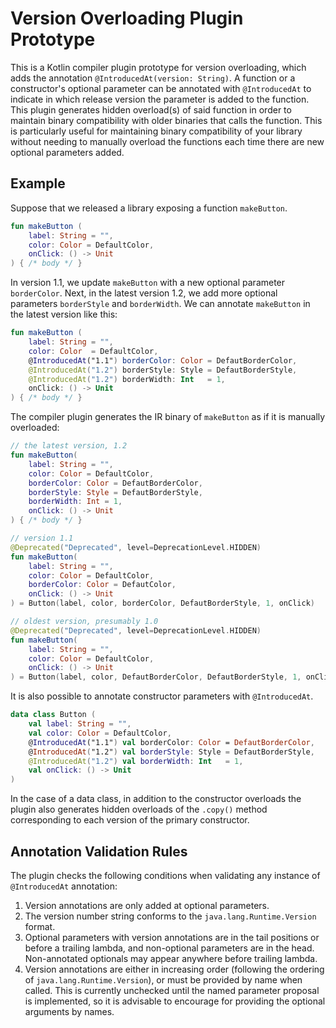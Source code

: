 # Version Overloading Plugin Prototype

This is a Kotlin compiler plugin prototype for version overloading, which adds the annotation `@IntroducedAt(version: String)`. A function or a constructor's optional parameter can be annotated 
with `@IntroducedAt` to indicate in which release version the parameter is added to the function. This plugin generates hidden overload(s)
of said function in order to maintain binary compatibility with older binaries that calls the function. This is particularly useful for maintaining binary
compatibility of your library without needing to manually overload the functions each time there are new optional parameters added.

## Example

Suppose that we released a library exposing a function `makeButton`.

```kt
fun makeButton (
    label: String = "",
    color: Color = DefaultColor,
    onClick: () -> Unit
) { /* body */ }
```

In version 1.1, we update `makeButton` with a new optional parameter `borderColor`. Next, in the latest version 1.2,
we add more optional parameters `borderStyle` and `borderWidth`. We can annotate `makeButton` in the latest version like this:

```kt
fun makeButton (
    label: String = "",
    color: Color  = DefaultColor,
    @IntroducedAt("1.1") borderColor: Color = DefautBorderColor,
    @IntroducedAt("1.2") borderStyle: Style = DefautBorderStyle,
    @IntroducedAt("1.2") borderWidth: Int   = 1,
    onClick: () -> Unit
) { /* body */ }
```

The compiler plugin generates the IR binary of `makeButton` as if it is manually overloaded:

```kt
// the latest version, 1.2
fun makeButton(
    label: String = "",
    color: Color = DefaultColor,
    borderColor: Color = DefautBorderColor,
    borderStyle: Style = DefautBorderStyle,
    borderWidth: Int = 1,
    onClick: () -> Unit
) { /* body */ }

// version 1.1
@Deprecated("Deprecated", level=DeprecationLevel.HIDDEN)
fun makeButton(
    label: String = "",
    color: Color = DefaultColor,
    borderColor: Color = DefautColor,
    onClick: () -> Unit
) = Button(label, color, borderColor, DefautBorderStyle, 1, onClick)

// oldest version, presumably 1.0
@Deprecated("Deprecated", level=DeprecationLevel.HIDDEN)
fun makeButton(
    label: String = "",
    color: Color = DefaultColor,
    onClick: () -> Unit
) = Button(label, color, DefautBorderColor, DefautBorderStyle, 1, onClick)
```

It is also possible to annotate constructor parameters with `@IntroducedAt`.

```kt
data class Button (
    val label: String = "",
    val color: Color = DefaultColor,
    @IntroducedAt("1.1") val borderColor: Color = DefautBorderColor,
    @IntroducedAt("1.2") val borderStyle: Style = DefautBorderStyle,
    @IntroducedAt("1.2") val borderWidth: Int   = 1,
    val onClick: () -> Unit
)
```

In the case of a data class, in addition to the constructor overloads the plugin also generates hidden overloads of the `.copy()` method corresponding to each version of the primary constructor.

## Annotation Validation Rules

The plugin checks the following conditions when validating any instance of `@IntroducedAt` annotation:
1. Version annotations are only added at optional parameters.
2. The version number string conforms to the `java.lang.Runtime.Version` format.
3. Optional parameters with version annotations are in the tail positions or before a trailing lambda,
   and non-optional parameters are in the head. Non-annotated optionals may appear anywhere before trailing lambda.
4. Version annotations are either in increasing order (following the ordering of `java.lang.Runtime.Version`), or must be provided by name when called. 
 This is currently unchecked until the named parameter proposal is implemented, so it is advisable to encourage for providing the optional arguments by names.
